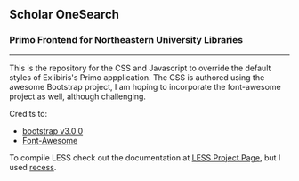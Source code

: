 <h2>Scholar OneSearch</h2>
<h3>Primo Frontend for Northeastern University Libraries</h3>

- - -
This is the repository for the CSS and Javascript to override the default styles of Exlibiris's Primo appplication. The CSS is authored using the awesome Bootstrap project, I am hoping to incorporate the font-awesome project as well, although challenging. 

Credits to:
* [bootstrap v3.0.0](https://github.com/twitter/bootstrap)
* [Font-Awesome](https://github.com/FortAwesome/Font-Awesome)

To compile LESS check out the documentation at [LESS Project Page](http://lesscss.org/), but I used [recess](https://github.com/twitter/recess).
